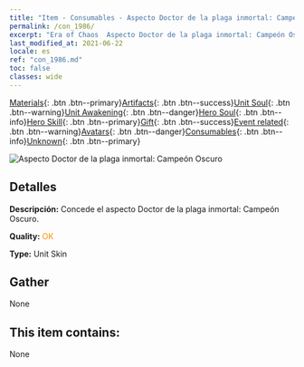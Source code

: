 ```yaml
---
title: "Item - Consumables - Aspecto Doctor de la plaga inmortal: Campeón Oscuro"
permalink: /con_1986/
excerpt: "Era of Chaos  Aspecto Doctor de la plaga inmortal: Campeón Oscuro"
last_modified_at: 2021-06-22
locale: es
ref: "con_1986.md"
toc: false
classes: wide
---
```

 [Materials](/ItemsES/){: .btn .btn--primary}[Artifacts](/ItemsES/Artifacts/){: .btn .btn--success}[Unit Soul](/ItemsES/UnitSoul/){: .btn .btn--warning}[Unit Awakening](/ItemsES/UnitAwakening/){: .btn .btn--danger}[Hero Soul](/ItemsES/HeroSoul/){: .btn .btn--info}[Hero Skill](/ItemsES/HeroSkill/){: .btn .btn--primary}[Gift](/ItemsES/Gift/){: .btn .btn--success}[Event related](/ItemsES/Events/){: .btn .btn--warning}[Avatars](/ItemsES/Avatars/){: .btn .btn--danger}[Consumables](/ItemsES/Consumables/){: .btn .btn--info}[Unknown](/ItemsES/Unknown/){: .btn .btn--primary}

 ![Aspecto Doctor de la plaga inmortal: Campeón Oscuro](/images/u/ti_sishendiancangpifu.jpg)

## Detalles
 **Descripción:** Concede el aspecto Doctor de la plaga inmortal: Campeón Oscuro.

 **Quality:** <span style="color: #FF8C00">OK</span>

 **Type:** Unit Skin

## Gather

  None

## This item contains:

  None

